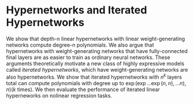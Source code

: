 # Hypernetworks and Iterated Hypernetworks


We show that depth-n linear hypernetworks with linear weight-generating networks compute degree-n polynomials. We also argue that hypernetworks with weight-generating networks that have fully-connected final layers are as easier to train as ordinary neural networks. These arguments theoretically motivate a new class of highly expressive models called $\textit{iterated hypernetworks}$, which have weight-generating networks are also hypernetworks. We show that iterated hypernetworks with $n^k$ layers total can compute polynomials with degree up to $\exp(\exp\dots\exp(n,n),\dots n), n) (k \text{ times})$. We then evaluate the performance of iterated linear hyperneworks on nolinear regression tasks.